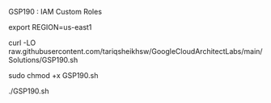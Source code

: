 GSP190 :  IAM Custom Roles 

export REGION=us-east1

curl -LO raw.githubusercontent.com/tariqsheikhsw/GoogleCloudArchitectLabs/main/Solutions/GSP190.sh

sudo chmod  +x GSP190.sh

./GSP190.sh
